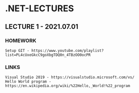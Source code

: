 # .NET-LECTURES

## LECTURE 1 - 2021.07.01

### HOMEWORK
    Setup GIT - https://www.youtube.com/playlist?list=PL4cUxeGkcC9goXbgTDQ0n_4TBzOO0ocPR

### LINKS
    Visual Studio 2019 - https://visualstudio.microsoft.com/vs/
    Hello World program - https://en.wikipedia.org/wiki/%22Hello,_World!%22_program
